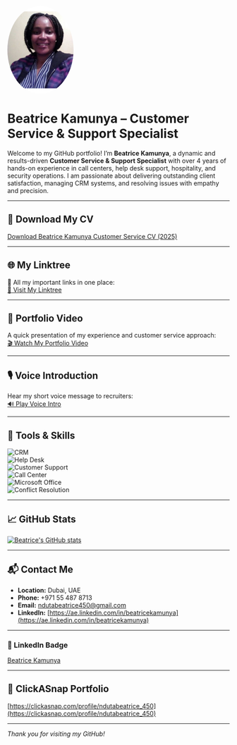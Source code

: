 
  <img src="./beatrice_photo.png" alt="Beatrice Kamunya" style="width:150px; border-radius:50%; display:block; margin-bottom:20px;" />

# Beatrice Kamunya – Customer Service & Support Specialist

Welcome to my GitHub portfolio! I’m **Beatrice Kamunya**, a dynamic and results-driven **Customer Service & Support Specialist** with over 4 years of hands-on experience in call centers, help desk support, hospitality, and security operations. I am passionate about delivering outstanding client satisfaction, managing CRM systems, and resolving issues with empathy and precision.

---

## 📄 Download My CV

[Download Beatrice Kamunya Customer Service CV (2025)](./Kamunya_Beatrice_Customer_Service_CV_2025.pdf)

---

## 🌐 My Linktree

📌 All my important links in one place:  
[🔗 Visit My Linktree](https://linktr.ee/ndutabeatrice450)

---

## 🎥 Portfolio Video

A quick presentation of my experience and customer service approach:  
[🎬 Watch My Portfolio Video](https://www.dropbox.com/scl/fi/6w5z8v18aps5kthk4y9tj/Brown-Minimal-Creative-Portofolio-Presentation_20250722_172014_0002.mp4?rlkey=qmthao27kc99px2lmqwwz7u0b&st=8vpzhb8y&dl=0)

---

## 🎙 Voice Introduction

Hear my short voice message to recruiters:  
[🔊 Play Voice Intro](https://www.dropbox.com/scl/fi/h18ihhymgb4jo5owbh91a/VN20250724_200649.mp4?rlkey=4vwvp9ol31zr0c2ocs206wdds&raw=1)

---

## 🧰 Tools & Skills

![CRM](https://img.shields.io/badge/CRM-Expert-blue)  
![Help Desk](https://img.shields.io/badge/Help%20Desk-Specialist-brightgreen)  
![Customer Support](https://img.shields.io/badge/Customer%20Support-Experienced-orange)  
![Call Center](https://img.shields.io/badge/Call%20Center-4+%20Years-yellow)  
![Microsoft Office](https://img.shields.io/badge/Microsoft%20Office-Proficient-blueviolet)  
![Conflict Resolution](https://img.shields.io/badge/Conflict%20Resolution-Advanced-success)

---

## 📈 GitHub Stats

[![Beatrice's GitHub stats](https://github-readme-stats.vercel.app/api?username=betty88online&show_icons=true&theme=dark)](https://github.com/betty88online)

---

## 📬 Contact Me

- **Location:** Dubai, UAE  
- **Phone:** +971 55 487 8713  
- **Email:** [ndutabeatrice450@gmail.com](mailto:ndutabeatrice450@gmail.com)  
- **LinkedIn:** [https://ae.linkedin.com/in/beatricekamunya](https://ae.linkedin.com/in/beatricekamunya)

---

### 🔗 LinkedIn Badge

<div class="LI-profile-badge"  
     data-version="v1"  
     data-size="medium"  
     data-locale="en_US"  
     data-type="horizontal"  
     data-theme="dark"  
     data-vanity="beatricekamunya">
  <a class="LI-simple-link" href="https://www.linkedin.com/in/beatricekamunya?trk=profile-badge">Beatrice Kamunya</a>
</div>

---

## 📸 ClickASnap Portfolio

[https://clickasnap.com/profile/ndutabeatrice_450](https://clickasnap.com/profile/ndutabeatrice_450)

---

_Thank you for visiting my GitHub!_

